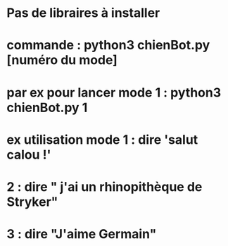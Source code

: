 # Pas de libraires à installer
# commande : python3 chienBot.py [numéro du mode]
# par ex pour lancer mode 1 : python3 chienBot.py 1
# ex utilisation mode 1 : dire 'salut calou !'
#                     2 : dire " j'ai un rhinopithèque de Stryker"
#                     3 : dire "J'aime Germain"
